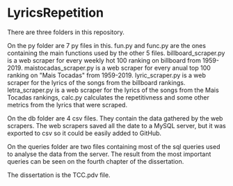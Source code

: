 # LyricsRepetition
There are three folders in this repository.

On the py folder are 7 py files in this. 
fun.py and func.py are the ones containing the main functions used by the other 5 files.
billboard_scraper.py is a web scraper for every weekly hot 100 ranking on billboard from 1959-2019.
maistocadas_scraper.py is a web scraper for every anual top 100 ranking on "Mais Tocadas" from 1959-2019.
lyric_scraper.py is a web scraper for the lyrics of the songs from the billboard rankings.
letra_scraper.py is a web scraper for the lyrics of the songs from the Mais Tocadas rankings,
calc.py calculates the repetitivness and some other metrics from the lyrics that were scraped.

On the db folder are 4 csv files. They contain the data gathered by the web scrapers. The web scrapers saved all the date to a MySQL server, but it was exported to csv so it could be easily added to GitHub.


On the queries folder are two files containing most of the sql queries used to analyse the data from the server. The result from the most important queries can be seen on the fourth chapter of the dissertation.

The dissertation is the TCC.pdv file.